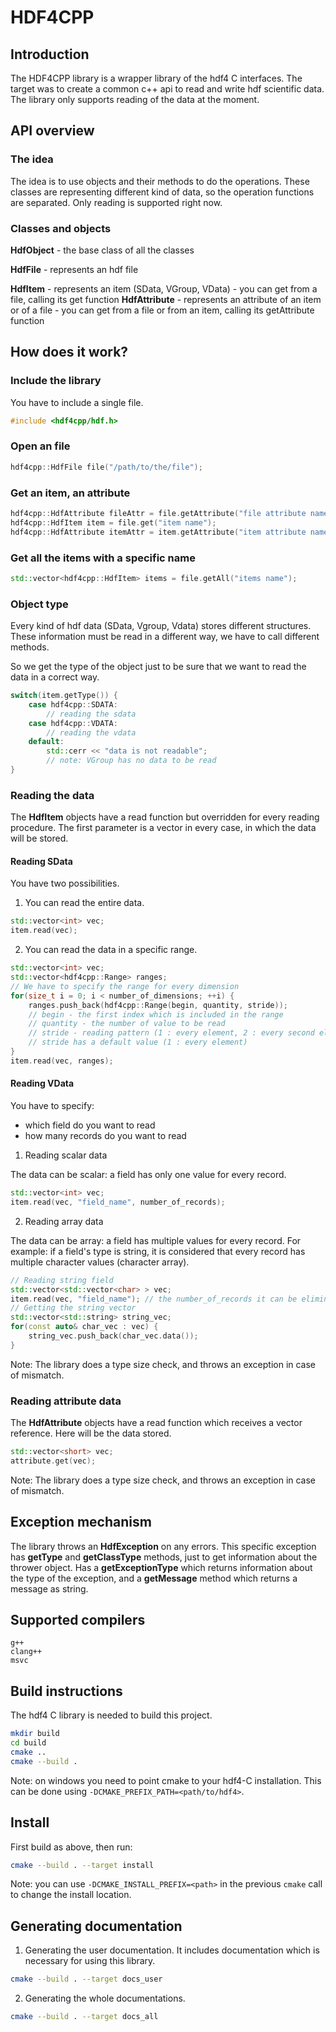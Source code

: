 # HDF4CPP

## Introduction

The HDF4CPP library is a wrapper library of the hdf4 C interfaces.
The target was to create a common c++ api to read and write hdf scientific data.
The library only supports reading of the data at the moment.

## API overview

### The idea

The idea is to use objects and their methods to do the operations.
These classes are representing different kind of data,
so the operation functions are separated. 
Only reading is supported right now.

### Classes and objects

**HdfObject**       - the base class of all the classes

**HdfFile**         - represents an hdf file

**HdfItem**         - represents an item (SData, VGroup, VData)
                    - you can get from a file, calling its get function
**HdfAttribute**    - represents an attribute of an item or of a file
                    - you can get from a file or from an item, calling its getAttribute function

## How does it work?

### Include the library

You have to include a single file.
```cpp
#include <hdf4cpp/hdf.h>
```

### Open an file

```cpp
hdf4cpp::HdfFile file("/path/to/the/file");
```

### Get an item, an attribute

```cpp
hdf4cpp::HdfAttribute fileAttr = file.getAttribute("file attribute name");
hdf4cpp::HdfItem item = file.get("item name");
hdf4cpp::HdfAttribute itemAttr = item.getAttribute("item attribute name");
```

### Get all the items with a specific name

```cpp
std::vector<hdf4cpp::HdfItem> items = file.getAll("items name");
```

### Object type

Every kind of hdf data (SData, Vgroup, Vdata) stores different structures.
These information must be read in a different way, we have to call different methods.

So we get the type of the object just to be sure that we want to read the data in a correct way.

```cpp
switch(item.getType()) {
    case hdf4cpp::SDATA:
        // reading the sdata
    case hdf4cpp::VDATA:
        // reading the vdata
    default:
        std::cerr << "data is not readable";
        // note: VGroup has no data to be read
}
```

### Reading the data

The **HdfItem** objects have a read function but overridden
for every reading procedure. 
The first parameter is a vector in every case, 
in which the data will be stored.

#### Reading SData

You have two possibilities.

1. You can read the entire data.

```cpp
std::vector<int> vec;
item.read(vec);
```
2. You can read the data in a specific range.

```cpp
std::vector<int> vec;
std::vector<hdf4cpp::Range> ranges;
// We have to specify the range for every dimension
for(size_t i = 0; i < number_of_dimensions; ++i) {
    ranges.push_back(hdf4cpp::Range(begin, quantity, stride));
    // begin - the first index which is included in the range
    // quantity - the number of value to be read
    // stride - reading pattern (1 : every element, 2 : every second element, ...)
    // stride has a default value (1 : every element)
}
item.read(vec, ranges);
```

#### Reading VData

You have to specify:
* which field do you want to read
* how many records do you want to read

1. Reading scalar data

The data can be scalar: a field has only one value for every record.

```cpp
std::vector<int> vec;
item.read(vec, "field_name", number_of_records);
```

2. Reading array data

The data can be array: a field has multiple values for every record.
For example: if a field's type is string, it is considered that 
every record has multiple character values (character array).

```cpp
// Reading string field
std::vector<std::vector<char> > vec;
item.read(vec, "field_name"); // the number_of_records it can be eliminated if I want to read all the records
// Getting the string vector
std::vector<std::string> string_vec;
for(const auto& char_vec : vec) {
    string_vec.push_back(char_vec.data());
}
```

Note: The library does a type size check, and throws an exception 
in case of mismatch.

### Reading attribute data

The **HdfAttribute** objects have a read function which receives a vector reference.
Here will be the data stored.

```cpp
std::vector<short> vec;
attribute.get(vec);
```

Note: The library does a type size check, and throws an exception 
in case of mismatch.

## Exception mechanism

The library throws an **HdfException** on any errors.
This specific exception has **getType** and **getClassType** methods, 
just to get information about the thrower object.
Has a **getExceptionType** which returns information about the type
of the exception, and a **getMessage** method which returns a message
as string.

## Supported compilers
```
g++
clang++
msvc
```

## Build instructions

The hdf4 C library is needed to build this project.

```bash
mkdir build
cd build
cmake ..
cmake --build .
```

Note: on windows you need to point cmake to your hdf4-C installation. This
can be done using `-DCMAKE_PREFIX_PATH=<path/to/hdf4>`.

## Install
First build as above, then run:
```bash
cmake --build . --target install
```

Note: you can use `-DCMAKE_INSTALL_PREFIX=<path>` in the previous `cmake`
call to change the install location.

## Generating documentation

1. Generating the user documentation.
It includes documentation which is necessary for using this library.

```bash
cmake --build . --target docs_user
```

2. Generating the whole documentations.

```bash
cmake --build . --target docs_all
```
